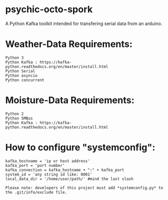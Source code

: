 # psychic-octo-spork
A Python Kafka toolkit intended for transfering serial data from an arduino.

# Weather-Data Requirements:
```
Python 3
Python Kafka : https://kafka-python.readthedocs.org/en/master/install.html
Python Serial
Python asyncio
Python concurrent
```

# Moisture-Data Requirements:
```
Python 2
Python SMBus
Python Kafka : https://kafka-python.readthedocs.org/en/master/install.html
```

# How to configure "systemconfig":
```
kafka_hostname = 'ip or host address'
kafka_port = 'port number'
kafka_connection = kafka_hostname + ":" + kafka_port
system_id = 'any string id like: 0001'
local_data_dir = '/home/user/path/' #mind the last slash

Please note: developers of this project must add *systemconfig.py* to the .git/info/exclude file.
```

